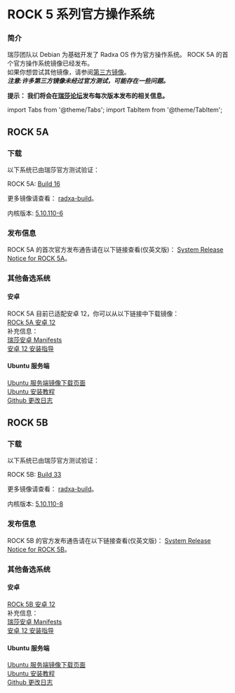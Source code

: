 ﻿---
sidebar_label: '官方操作系统'
sidebar_position: 2
---

# ROCK 5 系列官方操作系统

### 简介

瑞莎团队以 Debian 为基础开发了 Radxa OS 作为官方操作系统。 ROCK 5A 的首个官方操作系统镜像已经发布。  
如果你想尝试其他镜像，请参阅[第三方镜像](/rock5/alt-os)。  
***注意:许多第三方镜像未经过官方测试，可能存在一些问题。***

**提示： 我们将会在[瑞莎论坛](https://forum.radxa.com/)发布每次版本发布的相关信息。**  

import Tabs from '@theme/Tabs';
import TabItem from '@theme/TabItem';

<Tabs>
<TabItem value="ROCK 5A" label="ROCK 5A" default>

## ROCK 5A

### 下载

以下系统已由瑞莎官方测试验证：   

ROCK 5A: [Build 16](https://github.com/radxa-build/rock-5a/releases/download/b16/rock-5a_debian_bullseye_kde_b16.img.xz)  

更多镜像请查看： [radxa-build](https://github.com/radxa-build/)。  

内核版本: [5.10.110-6](https://github.com/radxa-pkg/linux-rockchip/releases/tag/5.10.110-6)  

### 发布信息

ROCK 5A 的首次官方发布通告请在以下链接查看(仅英文版)： 
[System Release Notice for ROCK 5A](https://forum.radxa.com/t/230428-system-release-notice-for-rock-5a/16275)。 

### 其他备选系统

#### 安卓

ROCK 5A 目前已适配安卓 12，你可以从以下链接中下载镜像：  
[ROCk 5A 安卓 12](https://github.com/radxa/manifests/releases/tag/Android12_rk12)  
补充信息：  
[瑞莎安卓 Manifests](https://github.com/radxa/manifests)  
[安卓 12 安装指导](https://wiki.radxa.com/Rock5/guide/android12)

#### Ubuntu 服务端

[Ubuntu 服务端镜像下载页面](https://github.com/radxa-build/rock-5a/releases)  
[Ubuntu 安装教程](https://wiki.radxa.com/Rock5/linux/ubuntu)  
[Github 更改日志](https://github.com/radxa/debos-radxa/releases/latest)


</TabItem>
<TabItem value="ROCK 5B" label="ROCK 5B">

## ROCK 5B

### 下载

以下系统已由瑞莎官方测试验证： 

ROCK 5B: [Build 33](https://github.com/radxa-build/rock-5b/releases/download/b33/rock-5b_debian_bullseye_kde_b33.img.xz)

更多镜像请查看： [radxa-build](https://github.com/radxa-build/)。  

内核版本: [5.10.110-8](https://github.com/radxa-pkg/linux-rockchip/releases/tag/5.10.110-8)

### 发布信息

ROCK 5B 的官方发布通告请在以下链接查看(仅英文版)： 
[System Release Notice for ROCK 5B](https://forum.radxa.com/t/230526-system-release-notice-for-rock-5b/16809)。 

### 其他备选系统

#### 安卓
  
[ROCk 5B 安卓 12](https://github.com/radxa/manifests/releases/tag/Rock-android12-20230315)  
补充信息：  
[瑞莎安卓 Manifests](https://github.com/radxa/manifests)  
[安卓 12 安装指导](https://wiki.radxa.com/Rock5/guide/android12)

#### Ubuntu 服务端

[Ubuntu 服务端镜像下载页面](https://github.com/radxa-build/rock-5b/releases)  
[Ubuntu 安装教程](https://wiki.radxa.com/Rock5/linux/ubuntu)  
[Github 更改日志](https://github.com/radxa/debos-radxa/releases/latest)

</TabItem>
</Tabs>

